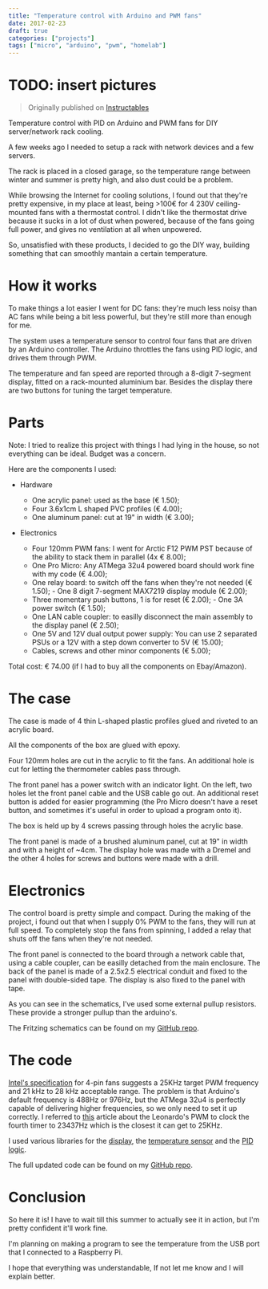 ```yaml
---
title: "Temperature control with Arduino and PWM fans"
date: 2017-02-23
draft: true
categories: ["projects"]
tags: ["micro", "arduino", "pwm", "homelab"]
---
```


# TODO: insert pictures

> Originally published on [Instructables](https://www.instructables.com/Temperature-Control-With-Arduino-and-PWM-Fans/)

Temperature control with PID on Arduino and PWM fans for DIY server/network rack cooling.

A few weeks ago I needed to setup a rack with network devices and a few servers.

The rack is placed in a closed garage, so the temperature range between winter and summer is pretty high, and also dust could be a problem.

While browsing the Internet for cooling solutions, I found out that they're pretty expensive, in my place at least, being >100€ for 4 230V ceiling-mounted fans with a thermostat control. I didn't like the thermostat drive because it sucks in a lot of dust when powered, because of the fans going full power, and gives no ventilation at all when unpowered.

So, unsatisfied with these products, I decided to go the DIY way, building something that can smoothly mantain a certain temperature.

# How it works

To make things a lot easier I went for DC fans: they're much less noisy than AC fans while being a bit less powerful, but they're still more than enough for me.

The system uses a temperature sensor to control four fans that are driven by an Arduino controller. The Arduino throttles the fans using PID logic, and drives them through PWM.

The temperature and fan speed are reported through a 8-digit 7-segment display, fitted on a rack-mounted aluminium bar. Besides the display there are two buttons for tuning the target temperature.

# Parts

Note: I tried to realize this project with things I had lying in the house, so not everything can be ideal. Budget was a concern.

Here are the components I used:

- Hardware

  - One acrylic panel: used as the base (€ 1.50);
  - Four 3.6x1cm L shaped PVC profiles (€ 4.00);
  - One aluminum panel: cut at 19" in width (€ 3.00);

- Electronics
  - Four 120mm PWM fans: I went for Arctic F12 PWM PST because of the ability to stack them in parallel (4x € 8.00);
  - One Pro Micro: Any ATMega 32u4 powered board should work fine with my code (€ 4.00);
  - One relay board: to switch off the fans when they're not needed (€ 1.50); - One 8 digit 7-segment MAX7219 display module (€ 2.00);
  - Three momentary push buttons, 1 is for reset (€ 2.00); - One 3A power switch (€ 1.50);
  - One LAN cable coupler: to easilly disconnect the main assembly to the display panel (€ 2.50);
  - One 5V and 12V dual output power supply: You can use 2 separated PSUs or a 12V with a step down converter to 5V (€ 15.00);
  - Cables, screws and other minor components (€ 5.00);

Total cost: € 74.00 (if I had to buy all the components on Ebay/Amazon).

# The case

The case is made of 4 thin L-shaped plastic profiles glued and riveted to an acrylic board.

All the components of the box are glued with epoxy.

Four 120mm holes are cut in the acrylic to fit the fans. An additional hole is cut for letting the thermometer cables pass through.

The front panel has a power switch with an indicator light. On the left, two holes let the front panel cable and the USB cable go out. An additional reset button is added for easier programming (the Pro Micro doesn't have a reset button, and sometimes it's useful in order to upload a program onto it).

The box is held up by 4 screws passing through holes the acrylic base.

The front panel is made of a brushed aluminum panel, cut at 19" in width and with a height of ~4cm. The display hole was made with a Dremel and the other 4 holes for screws and buttons were made with a drill.

# Electronics

The control board is pretty simple and compact. During the making of the project, i found out that when I supply 0% PWM to the fans, they will run at full speed. To completely stop the fans from spinning, I added a relay that shuts off the fans when they're not needed.

The front panel is connected to the board through a network cable that, using a cable coupler, can be easilly detached from the main enclosure. The back of the panel is made of a 2.5x2.5 electrical conduit and fixed to the panel with double-sided tape. The display is also fixed to the panel with tape.

As you can see in the schematics, I've used some external pullup resistors. These provide a stronger pullup than the arduino's.

The Fritzing schematics can be found on my [GitHub repo](https://github.com/Bonnee/fancontrol).

# The code

[Intel's specification](http://www.formfactors.org/developer/specs/4_Wire_PWM_Spec.pdf) for 4-pin fans suggests a 25KHz target PWM frequency and 21 kHz to 28 kHz acceptable range. The problem is that Arduino's default frequency is 488Hz or 976Hz, but the ATMega 32u4 is perfectly capable of delivering higher frequencies, so we only need to set it up correctly. I referred to [this](http://r6500.blogspot.it/2014/12/fast-pwm-on-arduino-leonardo.html) article about the Leonardo's PWM to clock the fourth timer to 23437Hz which is the closest it can get to 25KHz.

I used various libraries for the [display](https://github.com/giech/LedControl), the [temperature sensor](https://github.com/markruys/arduino-DHT) and the [PID logic](https://github.com/br3ttb/Arduino-PID-Library).

The full updated code can be found on my [GitHub repo](https://github.com/Bonnee/fancontrol).

# Conclusion

So here it is! I have to wait till this summer to actually see it in action, but I'm pretty confident it'll work fine.

I'm planning on making a program to see the temperature from the USB port that I connected to a Raspberry Pi.

I hope that everything was understandable, If not let me know and I will explain better.
